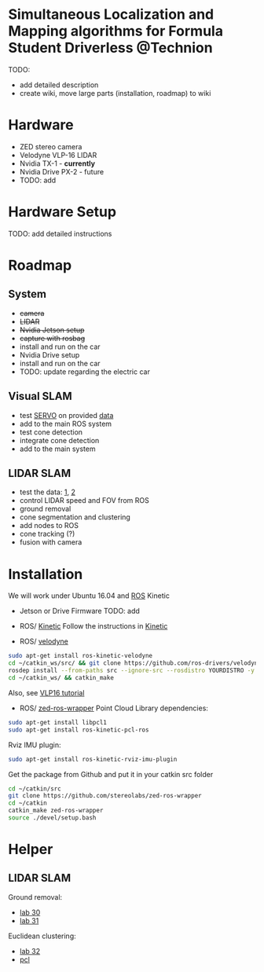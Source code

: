 # Simultaneous Localization and Mapping algorithms for Formula Student Driverless @Technion
TODO: 
- add detailed description
- create wiki, move large parts (installation, roadmap) to wiki

# Hardware
- ZED stereo camera
- Velodyne VLP-16 LIDAR
- Nvidia TX-1            - **currently**
- Nvidia Drive PX-2   - future
- TODO: add

# Hardware Setup
TODO: add detailed instructions

# Roadmap

## System
- ~~camera~~
- ~~LIDAR~~
- ~~Nvidia Jetson setup~~
- ~~capture with rosbag~~
- install and run on the car
- Nvidia Drive setup
- install and run on the car
- TODO: update regarding the electric car

## Visual SLAM
- test [SERVO](https://github.com/grafue/SERVO/) on provided [data](https://github.com/grafue/SERVO/tree/master/Examples/ROS)
- add to the main ROS system
- test cone detection
- integrate cone detection
- add to the main system

## LIDAR SLAM
- test the data: [1](https://www.dropbox.com/s/7x75ks6vo2npfv3/AMZ_driverless_2017_dataset.bag.tar.gz?dl=0), [2](https://github.com/eufsa/datasets)
- control LIDAR speed and FOV from ROS
- ground removal
- cone segmentation and clustering
- add nodes to ROS
- cone tracking (?)
- fusion with camera

# Installation
We will work under Ubuntu 16.04 and [ROS] Kinetic

- Jetson or Drive Firmware
TODO: add

- ROS/ [Kinetic] 
Follow the instructions in [Kinetic] 

- ROS/ [velodyne]
``` sh
sudo apt-get install ros-kinetic-velodyne
cd ~/catkin_ws/src/ && git clone https://github.com/ros-drivers/velodyne.git
rosdep install --from-paths src --ignore-src --rosdistro YOURDISTRO -y
cd ~/catkin_ws/ && catkin_make
```
Also, see [VLP16 tutorial]

- ROS/ [zed-ros-wrapper]
Point Cloud Library dependencies:
``` sh
sudo apt-get install libpcl1
sudo apt-get install ros-kinetic-pcl-ros 
```
Rviz IMU plugin: 
``` sh
sudo apt-get install ros-kinetic-rviz-imu-plugin
```
Get the package from Github and put it in your catkin src folder
``` sh
cd ~/catkin/src
git clone https://github.com/stereolabs/zed-ros-wrapper
cd ~/catkin
catkin_make zed-ros-wrapper
source ./devel/setup.bash
```

# Helper
## LIDAR SLAM
Ground removal:
- [lab 30](https://github.com/cse481wi18/cse481wi18/wiki/Lab-30%3A-Introduction-to-point-cloud-processing)
- [lab 31](https://github.com/cse481wi18/cse481wi18/wiki/Lab-31%3A-Planar-segmentation)

Euclidean clustering:
- [lab 32](https://github.com/cse481wi18/cse481wi18/wiki/Lab-32%3A-Euclidean-clustering)
- [pcl](http://pointclouds.org/documentation/tutorials/conditional_euclidean_clustering.php)

 [ROS]: <http://wiki.ros.org/>
 [Kinetic]: <http://wiki.ros.org/kinetic/Installation/Ubuntu>
 [zed-ros-wrapper]: <http://http://wiki.ros.org/zed-ros-wrapper>
 [velodyne]: <http://http://wiki.ros.org/velodyne>
 [VLP16 tutorial]: <http://http://wiki.ros.org/velodyne/Tutorials/Getting%20Started%20with%20the%20Velodyne%20VLP16>
